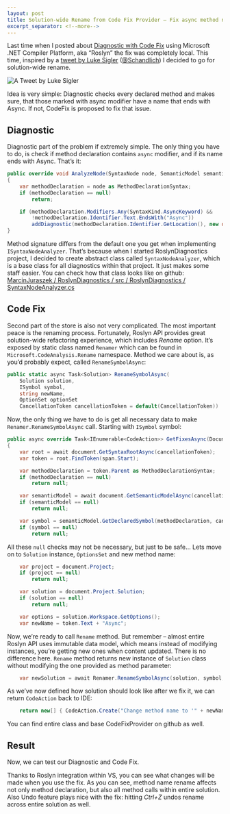 ```yaml
---
layout: post
title: Solution-wide Rename from Code Fix Provider – Fix async method naming
excerpt_separator: <!--more-->
---
```


Last time when I posted about [Diagnostic with Code Fix](http://marcinjuraszek.com/2014/04/my-first-diagnostic-with-code-fix-using-roslyn-api.html) using Microsoft .NET Compiler Platform, aka “Roslyn” the fix was completely local. This time, inspired by a [tweet by Luke Sigler](https://twitter.com/Schandlich/status/464474399916040192) ([@Schandlich](https://twitter.com/Schandlich)) I decided to go for solution-wide rename.

<!--more-->

![A Tweet by Luke Sigler](../../images/roslyn-tweet.png)

Idea is very simple: Diagnostic checks every declared method and makes sure, that those marked with async modifier have a name that ends with Async. If not, CodeFix is proposed to fix that issue.

## Diagnostic

Diagnostic part of the problem if extremely simple. The only thing you have to do, is check if method declaration contains `async` modifier, and if its name ends with Async. That’s it:

```csharp
public override void AnalyzeNode(SyntaxNode node, SemanticModel semanticModel, Action<Location, object[]> addDiagnostic, CancellationToken cancellationToken)
{
    var methodDeclaration = node as MethodDeclarationSyntax;
    if (methodDeclaration == null)
        return;

    if (methodDeclaration.Modifiers.Any(SyntaxKind.AsyncKeyword) &&
        !methodDeclaration.Identifier.Text.EndsWith("Async"))
        addDiagnostic(methodDeclaration.Identifier.GetLocation(), new object[] { methodDeclaration.Identifier, methodDeclaration.Identifier.Text + "Async" });
}
```

Method signature differs from the default one you get when implementing `ISyntaxNodeAnalyzer`. That’s because when I started RoslynDiagnostics project, I decided to create abstract class called `SyntaxNodeAnalyzer`, which is a base class for all diagnostics within that project. It just makes some staff easier. You can check how that class looks like on github: [MarcinJuraszek / RoslynDiagnostics / src / RoslynDiagnostics / SyntaxNodeAnalyzer.cs](https://github.com/MarcinJuraszek/RoslynDiagnostics/blob/master/src/RoslynDiagnostics/SyntaxNodeAnalyzer.cs)

## Code Fix

Second part of the store is also not very complicated. The most important peace is the renaming process. Fortunately, Roslyn API provides great solution-wide refactoring experience, which includes *Rename* option. It’s exposed by static class named `Renamer` which can be found in `Microsoft.CodeAnalysis.Rename` namespace. Method we care about is, as you’d probably expect, called `RenameSymbolAsync`:

```csharp
public static async Task<Solution> RenameSymbolAsync(
    Solution solution,
    ISymbol symbol,
    string newName,
    OptionSet optionSet
    CancellationToken cancellationToken = default(CancellationToken))
```

Now, the only thing we have to do is get all necessary data to make `Renamer.RenameSymbolAsync` call. Starting with `ISymbol` symbol:

```csharp
public async override Task<IEnumerable<CodeAction>> GetFixesAsync(Document document, TextSpan span, IEnumerable<Diagnostic> diagnostics, CancellationToken cancellationToken)
{
    var root = await document.GetSyntaxRootAsync(cancellationToken);
    var token = root.FindToken(span.Start);

    var methodDeclaration = token.Parent as MethodDeclarationSyntax;
    if (methodDeclaration == null)
        return null;

    var semanticModel = await document.GetSemanticModelAsync(cancellationToken);
    if (semanticModel == null)
        return null;

    var symbol = semanticModel.GetDeclaredSymbol(methodDeclaration, cancellationToken);
    if (symbol == null)
        return null;
```

All these `null` checks may not be necessary, but just to be safe… Lets move on to `Solution` instance, `OptionsSet` and new method name:

```csharp
    var project = document.Project;
    if (project == null)
        return null;

    var solution = document.Project.Solution;
    if (solution == null)
        return null;

    var options = solution.Workspace.GetOptions();
    var newName = token.Text + "Async";
```

Now, we’re ready to call `Rename` method. But remember – almost entire Roslyn API uses immutable data model, which means instead of modifying instances, you’re getting new ones when content updated. There is no difference here. `Rename` method returns new instance of `Solution` class without modifying the one provided as method parameter:

```csharp
    var newSolution = await Renamer.RenameSymbolAsync(solution, symbol, newName, options);
```

As we’ve now defined how solution should look like after we fix it, we can return `CodeAction` back to IDE:

```csharp
    return new[] { CodeAction.Create("Change method name to '" + newName + "'.", newSolution) };
```

You can find entire class and base CodeFixProvider on github as well.

## Result

Now, we can test our Diagnostic and Code Fix.

Thanks to Roslyn integration within VS, you can see what changes will be made when you use the fix. As you can see, method name rename affects not only method declaration, but also all method calls within entire solution. Also Undo feature plays nice with the fix: hitting *Ctrl+Z* undos rename across entire solution as well.